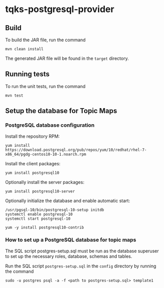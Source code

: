 
# tqks-postgresql-provider

## Build

To build the JAR file, run the command

```
mvn clean install
```

The generated JAR file will be found in the `target` directory.

## Running tests

To run the unit tests, run the command

```
mvn test
```

## Setup the database for Topic Maps

### PostgreSQL database configuration

Install the repository RPM:

```
yum install https://download.postgresql.org/pub/repos/yum/10/redhat/rhel-7-x86_64/pgdg-centos10-10-1.noarch.rpm
```

Install the client packages:

```
yum install postgresql10
```

Optionally install the server packages:

```
yum install postgresql10-server
```

Optionally initialize the database and enable automatic start:

```
/usr/pgsql-10/bin/postgresql-10-setup initdb
systemctl enable postgresql-10
systemctl start postgresql-10

yum -y install postgresql10-contrib
```


### How to set up a PostgreSQL database for topic maps

The SQL script postgres-setup.sql must be run as the database
superuser to set up the necessary roles, database, schemas
and tables.

Run the SQL script `postgres-setup.sql` in the `config` directory
by running the command

```
sudo -u postgres psql -a -f <path to postgres-setup.sql> template1
```